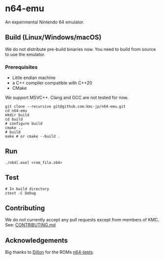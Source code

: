 # n64-emu
An experimental Nintendo 64 emulator.

## Build (Linux/Windows/macOS)

We do not distribute pre-build binaries now. 
You need to build from source to use the emulator.

### Prerequisites
- Little endian machine
- a C++ compiler compatible with C++20
- CMake

We support MSVC++. Clang and GCC are not tested for now.

```
git clone --recursive git@github.com:kmc-jp/n64-emu.git
cd n64-emu
mkdir build
cd build
# configure build
cmake ..
# build
make # or cmake --build .
```


## Run

```
./n64[.exe] <rom_file.z64>
```

## Test

```
# In build directory
ctest -C Debug
```

## Contributing

We do not currently accept any pull requests except from members of KMC.
See: [CONTRIBUTING.md](CONTRIBUTING.md)


## Acknowledgements

Big thanks to [Dillon](https://github.com/Dillonb) for the ROMs [n64-tests](https://github.com/Dillonb/n64-tests).

